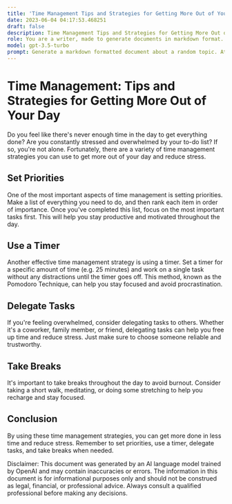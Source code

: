 ```yaml
---
title: 'Time Management Tips and Strategies for Getting More Out of Your Day'
date: 2023-06-04 04:17:53.468251
draft: false
description: Time Management Tips and Strategies for Getting More Out of Your Day
role: You are a writer, made to generate documents in markdown format. It is very important that all of the documents you generate are in valid markdown format.
model: gpt-3.5-turbo
prompt: Generate a markdown formatted document about a random topic. At the bottom, include a disclaimer explaining that the document was generated by you. The first line of the document should be the title. Make sure that the entire document is in proper markdown format, using a mix of various tags to make the document visually appealing.
---
```


# Time Management: Tips and Strategies for Getting More Out of Your Day

Do you feel like there's never enough time in the day to get everything done? Are you constantly stressed and overwhelmed by your to-do list? If so, you're not alone. Fortunately, there are a variety of time management strategies you can use to get more out of your day and reduce stress.

## Set Priorities

One of the most important aspects of time management is setting priorities. Make a list of everything you need to do, and then rank each item in order of importance. Once you've completed this list, focus on the most important tasks first. This will help you stay productive and motivated throughout the day.

## Use a Timer

Another effective time management strategy is using a timer. Set a timer for a specific amount of time (e.g. 25 minutes) and work on a single task without any distractions until the timer goes off. This method, known as the Pomodoro Technique, can help you stay focused and avoid procrastination.

## Delegate Tasks

If you're feeling overwhelmed, consider delegating tasks to others. Whether it's a coworker, family member, or friend, delegating tasks can help you free up time and reduce stress. Just make sure to choose someone reliable and trustworthy.

## Take Breaks

It's important to take breaks throughout the day to avoid burnout. Consider taking a short walk, meditating, or doing some stretching to help you recharge and stay focused.

## Conclusion

By using these time management strategies, you can get more done in less time and reduce stress. Remember to set priorities, use a timer, delegate tasks, and take breaks when needed.

Disclaimer: This document was generated by an AI language model trained by OpenAI and may contain inaccuracies or errors. The information in this document is for informational purposes only and should not be construed as legal, financial, or professional advice. Always consult a qualified professional before making any decisions.